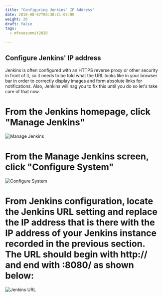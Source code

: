```yaml
---
title: "Configuring Jenkins' IP Address"
date: 2018-08-07T08:30:11-07:00
weight: 20
draft: false
tags:
  - mfesesummit2020
  
---
```


## Configure Jenkins' IP address

Jenkins is often configured with an HTTPS reverse proxy or other security in front of it, so it needs to be told what the URL looks like in your browser bar in order to correctly display images and form absolute links for notifications.  Also, Jenkins will nag you to fix this until you do so let's take care of that now.

# From the Jenkins homepage, click "Manage Jenkins"

![Manage Jenkins](/images/mfe/managejenkins.png?classes=border,shadow)

# From the Manage Jenkins screen, click "Configure System"

![Configure System](/images/mfe/configuresystem.png?classes=border,shadow)

# From Jenkins configuration, locate the Jenkins URL setting and replace the IP address that is there with the IP address of your Jenkins instance recorded in the previous section.  The URL should begin with http:// and end with :8080/ as shown below:

![Jenkins URL](/images/mfe/jenkinsurl.png?classes=border,shadow)

